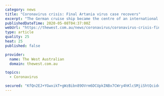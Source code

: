 ```yaml
---
category: news
title: "Coronavirus crisis: Final Artania virus case recovers"
excerpt: "The German cruise ship became the centre of an international incident and sparked fears of a Ruby Princess-like debacle."
publishedDateTime: 2020-05-08T04:37:00Z
webUrl: "https://thewest.com.au/news/coronavirus/coronavirus-crisis-final-artania-virus-case-recovers-ng-b881541871z"
type: article
quality: 25
heat: 25
published: false

provider:
  name: The West Australian
  domain: thewest.com.au

topics:
  - Coronavirus

secured: "KfQn2EJ+YGwxikT+gWzBibn89OVrm6DCUpkINBx7CWry4hKlcSMjiShtQcidq4cYNCLac0d0vGBhkI41QAXnD1f6dZ4GCFLMq0cWywJltE56SiK0nmdQ7aFQUBvXe32ucC6IgZXGmxtPFFj0zkO8xB1S6iKR3IaaSDLF8XnZufEedq1ljXW8Lm+XSpxAXy5SWPlRdQ19szFlezMTNAi2JsVUKKajm0QW1LnOb1q+rS9Q1hGnLGAwva5G0MHe+iMOqpfAGfhvLSXz0UURQ63SmAX3JtVbFV2HADbmfmrB4fHxD2Gn7jJhXc50z8SnTKNw+8/ZL3fnXWJ6LtS4sEeP2bgCHi1m/jAW748JebPhjiwtFgvwkPpVWBsh8w77tcvoyq8KWQfksIep2DovXqZe4Z5/CX5i5oANdP2xPmmpRtCSEUZhux8lDuSfSYFcfr1X5w2p7qaKFtCADB/133dB8jWUpOuNGVchW78oTxZuwDM=;Paqbcq/5DLcXwoxlb7CCcQ=="
---
```


